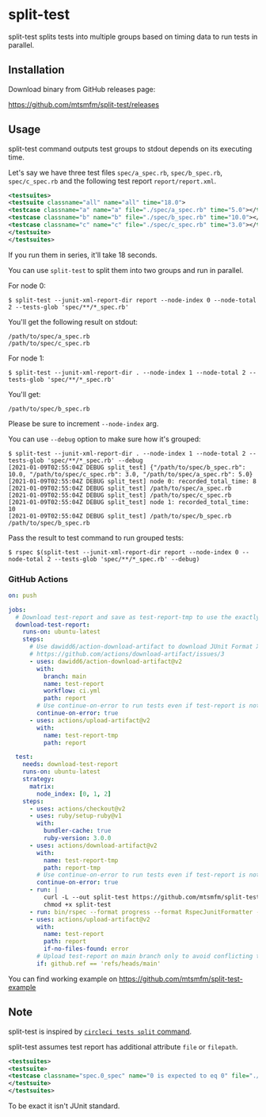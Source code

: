 # split-test

split-test splits tests into multiple groups based on timing data to run tests in parallel.

## Installation

Download binary from GitHub releases page:

https://github.com/mtsmfm/split-test/releases

## Usage

split-test command outputs test groups to stdout depends on its executing time.

Let's say we have three test files `spec/a_spec.rb`, `spec/b_spec.rb`, `spec/c_spec.rb` and the following test report `report/report.xml`.

```xml
<testsuites>
<testsuite classname="all" name="all" time="18.0">
<testcase classname="a" name="a" file="./spec/a_spec.rb" time="5.0"></testcase>
<testcase classname="b" name="b" file="./spec/b_spec.rb" time="10.0"></testcase>
<testcase classname="c" name="c" file="./spec/c_spec.rb" time="3.0"></testcase>
</testsuite>
</testsuites>
```

If you run them in series, it'll take 18 seconds.

You can use `split-test` to split them into two groups and run in parallel.

For node 0:

```
$ split-test --junit-xml-report-dir report --node-index 0 --node-total 2 --tests-glob 'spec/**/*_spec.rb'
```

You'll get the following result on stdout:

```
/path/to/spec/a_spec.rb
/path/to/spec/c_spec.rb
```

For node 1:

```
$ split-test --junit-xml-report-dir . --node-index 1 --node-total 2 --tests-glob 'spec/**/*_spec.rb'
```

You'll get:

```
/path/to/spec/b_spec.rb
```

Please be sure to increment `--node-index` arg.

You can use `--debug` option to make sure how it's grouped:

```
$ split-test --junit-xml-report-dir . --node-index 1 --node-total 2 --tests-glob 'spec/**/*_spec.rb' --debug
[2021-01-09T02:55:04Z DEBUG split_test] {"/path/to/spec/b_spec.rb": 10.0, "/path/to/spec/c_spec.rb": 3.0, "/path/to/spec/a_spec.rb": 5.0}
[2021-01-09T02:55:04Z DEBUG split_test] node 0: recorded_total_time: 8
[2021-01-09T02:55:04Z DEBUG split_test] /path/to/spec/a_spec.rb
[2021-01-09T02:55:04Z DEBUG split_test] /path/to/spec/c_spec.rb
[2021-01-09T02:55:04Z DEBUG split_test] node 1: recorded_total_time: 10
[2021-01-09T02:55:04Z DEBUG split_test] /path/to/spec/b_spec.rb
/path/to/spec/b_spec.rb
```

Pass the result to test command to run grouped tests:

```
$ rspec $(split-test --junit-xml-report-dir report --node-index 0 --node-total 2 --tests-glob 'spec/**/*_spec.rb' --debug)
```

### GitHub Actions

```yaml
on: push

jobs:
  # Download test-report and save as test-report-tmp to use the exactly same test report across parallel jobs.
  download-test-report:
    runs-on: ubuntu-latest
    steps:
      # Use dawidd6/action-download-artifact to download JUnit Format XML test report from another branch
      # https://github.com/actions/download-artifact/issues/3
      - uses: dawidd6/action-download-artifact@v2
        with:
          branch: main
          name: test-report
          workflow: ci.yml
          path: report
        # Use continue-on-error to run tests even if test-report is not uploaded
        continue-on-error: true
      - uses: actions/upload-artifact@v2
        with:
          name: test-report-tmp
          path: report

  test:
    needs: download-test-report
    runs-on: ubuntu-latest
    strategy:
      matrix:
        node_index: [0, 1, 2]
    steps:
      - uses: actions/checkout@v2
      - uses: ruby/setup-ruby@v1
        with:
          bundler-cache: true
          ruby-version: 3.0.0
      - uses: actions/download-artifact@v2
        with:
          name: test-report-tmp
          path: report-tmp
        # Use continue-on-error to run tests even if test-report is not uploaded
        continue-on-error: true
      - run: |
          curl -L --out split-test https://github.com/mtsmfm/split-test/releases/download/v1.0.0/split-test-x86_64-unknown-linux-gnu
          chmod +x split-test
      - run: bin/rspec --format progress --format RspecJunitFormatter --out report/rspec-${{ matrix.node_index }}.xml $(./split-test --junit-xml-report-dir report-tmp --node-index ${{ matrix.node_index }} --node-total 3 --tests-glob 'spec/**/*_spec.rb' --debug)
      - uses: actions/upload-artifact@v2
        with:
          name: test-report
          path: report
          if-no-files-found: error
        # Upload test-report on main branch only to avoid conflicting test report
        if: github.ref == 'refs/heads/main'
```

You can find working example on https://github.com/mtsmfm/split-test-example

## Note

split-test is inspired by [`circleci tests split` command](https://circleci.com/docs/2.0/parallelism-faster-jobs/).

split-test assumes test report has additional attribute `file` or `filepath`.

```xml
<testsuites>
<testsuite>
<testcase classname="spec.0_spec" name="0 is expected to eq 0" file="./spec/0_spec.rb" time="0.000373"></testcase>
</testsuite>
</testsuites>
```

To be exact it isn't JUnit standard.
